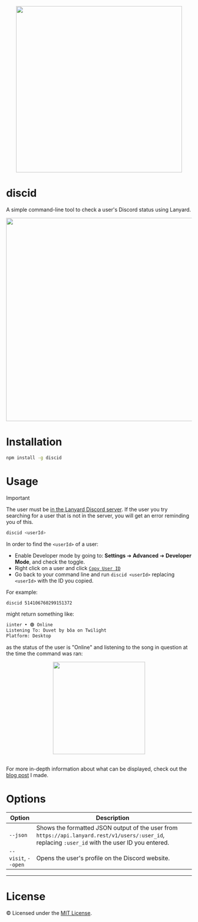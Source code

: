 <div align="center">
<img src="https://github.com/inttter/inttter/assets/73017070/ca176360-4ceb-4a68-b55a-acf9473efe96" width="450">
</div>

# discid

A simple command-line tool to check a user's Discord status using Lanyard.

<div align="center">
<img src="https://github.com/inttter/discid/assets/73017070/0ba576f5-b0b3-48fb-91a2-c90525ccf0ee" width="550">
</div>

# Installation

```bash
npm install -g discid
```

# Usage

> [!IMPORTANT]
> The user must be [in the Lanyard Discord server](https://discord.com/invite/lanyard). If the user you try searching for a user that is not in the server, you will get an error reminding you of this.

```bash
discid <userId>
```

In order to find the ```<userId>``` of a user:

* Enable Developer mode by going to: **Settings** ➔ **Advanced** ➔ **Developer Mode**, and check the toggle.
* Right click on a user and click [```Copy User ID```](https://github.com/inttter/inttter/assets/73017070/0ffacc8d-06c9-4521-97eb-62295aa67b73)
* Go back to your command line and run ```discid <userId>``` replacing ```<userId>``` with the ID you copied.

For example:

```bash
discid 514106760299151372
```

might return something like:

```bash
iinter • 🟢 Online
Listening To: Duvet by bôa on Twilight
Platform: Desktop
```

as the status of the user is "Online" and listening to the song in question at the time the command was ran:

<div align="center">
<img src="https://github.com/inttter/discid/assets/73017070/fc9dcd40-b2e0-4da6-97e8-2a518336b988" width="250">
</div>

<br>

For more in-depth information about what can be displayed, check out the [blog post](https://iinter.me/blog/using-discid) I made.

# Options

| Option  | Description |
| ----------- | ----------- |
| ```--json``` | Shows the formatted JSON output of the user from ```https://api.lanyard.rest/v1/users/:user_id```, replacing ```:user_id``` with the user ID you entered. |
| ```--visit```, ```--open``` | Opens the user's profile on the Discord website. |

---

# License

©️ Licensed under the [MIT License](https://github.com/inttter/discid/blob/master/LICENSE).